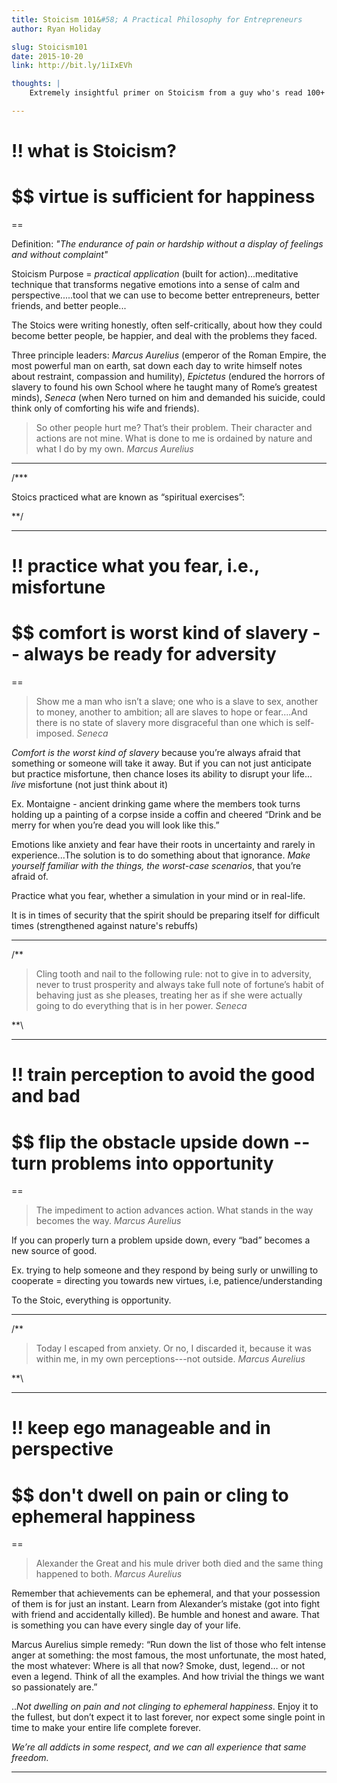 ```yaml
---
title: Stoicism 101&#58; A Practical Philosophy for Entrepreneurs 
author: Ryan Holiday

slug: Stoicism101
date: 2015-10-20
link: http://bit.ly/1iIxEVh

thoughts: |
    Extremely insightful primer on Stoicism from a guy who's read 100+ books on the subject. 

---
```



# !! what is Stoicism?

# $$ virtue is sufficient for happiness

== 

Definition: *"The endurance of pain or hardship without a display of feelings and without complaint"*

Stoicism Purpose = *practical application* (built for action)...meditative technique that transforms negative emotions into a sense of calm and perspective.....tool that we can use to become better entrepreneurs, better friends, and better people...

The Stoics were writing honestly, often self-critically, about how they could become better people, be happier, and deal with the problems they faced.

Three principle leaders: *Marcus Aurelius* (emperor of the Roman Empire, the most powerful man on earth, sat down each day to write himself notes about restraint, compassion and humility), *Epictetus* (endured the horrors of slavery to found his own School where he taught many of Rome’s greatest minds), *Seneca* (when Nero turned on him and demanded his suicide, could think only of comforting his wife and friends).

> So other people hurt me? That’s their problem. Their character and actions are not mine. What is done to me is ordained by nature and what I do by my own. <cite> Marcus Aurelius </cite>

---

/***

Stoics practiced what are known as “spiritual exercises”:

**/

---

# !! practice what you fear, i.e., misfortune 

# $$ comfort is worst kind of slavery -- always be ready for adversity 

== 

> Show me a man who isn’t a slave; one who is a slave to sex, another to money, another to ambition; all are slaves to hope or fear....And there is no state of slavery more disgraceful than one which is self-imposed.
<cite> Seneca </cite>

*Comfort is the worst kind of slavery* because you’re always afraid that something or someone will take it away. But if you can not just anticipate but practice misfortune, then chance loses its ability to disrupt your life...
*live* misfortune (not just think about it)

Ex. Montaigne - ancient drinking game where the members took turns holding up a painting of a corpse inside a coffin and cheered “Drink and be merry for when you’re dead you will look like this.”

Emotions like anxiety and fear have their roots in uncertainty and rarely in experience...The solution is to do something about that ignorance. *Make yourself familiar with the things, the worst-case scenarios*, that you’re afraid of.

Practice what you fear, whether a simulation in your mind or in real-life.

It is in times of security that the spirit should be preparing itself for difficult times (strengthened against nature's  rebuffs) 

---

/** 

> Cling tooth and nail to the following rule: not to give in to adversity, never to trust prosperity and always take full note of fortune’s habit of behaving just as she pleases, treating her as if she were actually going to do everything that is in her power. 
<cite> Seneca </cite>

**\

---

# !! train perception to avoid the good and bad  

# $$ flip the obstacle upside down -- turn problems into opportunity 

== 

> The impediment to action advances action. What stands in the way becomes the way. <cite> Marcus Aurelius </cite>

If you can properly turn a problem upside down, every “bad” becomes a new source of good.

Ex. trying to help someone and they respond by being surly or unwilling to cooperate = directing you towards new virtues, i.e, patience/understanding 

To the Stoic, everything is opportunity. 

---

/**

> Today I escaped from anxiety. Or no, I discarded it, because it was within me, in my own perceptions---not outside. <cite> Marcus Aurelius </cite>

**\

---

# !! keep ego manageable and in perspective 

# $$ don't dwell on pain or cling to ephemeral happiness 

==


> Alexander the Great and his mule driver both died and the same thing happened to both. <cite> Marcus Aurelius </cite>

Remember that achievements can be ephemeral, and that your possession of them is for just an instant. Learn from Alexander’s mistake (got into fight with friend and accidentally killed). Be humble and honest and aware. That is something you can have every single day of your life.

Marcus Aurelius simple remedy: “Run down the list of those who felt intense anger at something: the most famous, the most unfortunate, the most hated, the most whatever: Where is all that now? Smoke, dust, legend… or not even a legend. Think of all the examples. And how trivial the things we want so passionately are.”

..*Not dwelling on pain and not clinging to ephemeral happiness*. Enjoy it to the fullest, but don’t expect it to last forever, nor expect some single point in time to make your entire life complete forever.

*We’re all addicts in some respect, and we can all experience that same freedom.*


---


